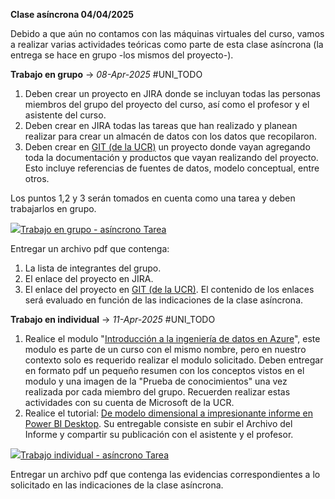 **Clase asíncrona 04/04/2025**  

Debido a que aún no contamos con las máquinas virtuales del curso, vamos a realizar varias actividades teóricas como parte de esta clase asíncrona (la entrega se hace en grupo -los mismos del proyecto-).  

**Trabajo en grupo** -> _08-Apr-2025_ #UNI_TODO
1. Deben crear un proyecto en JIRA donde se incluyan todas las personas miembros del grupo del proyecto del curso, así como el profesor y el asistente del curso.
2. Deben crear en JIRA todas las tareas que han realizado y planean realizar para crear un almacén de datos con los datos que recopilaron.
3. Deben crear en [GIT (de la UCR)](https://git.ucr.ac.cr/users/sign_in) un proyecto donde vayan agregando toda la documentación y productos que vayan realizando del proyecto. Esto incluye referencias de fuentes de datos, modelo conceptual, entre otros.  

Los puntos 1,2 y 3 serán tomados en cuenta como una tarea y deben trabajarlos en grupo.

[![](https://mv1.mediacionvirtual.ucr.ac.cr/theme/image.php/essential/assign/1743750001/icon)Trabajo en grupo - asíncrono Tarea](https://mv1.mediacionvirtual.ucr.ac.cr/mod/assign/view.php?id=2644567)

Entregar un archivo pdf que contenga:
1. La lista de integrantes del grupo.
2. El enlace del proyecto en JIRA.
3. El enlace del proyecto en [GIT (de la UCR)](https://git.ucr.ac.cr/users/sign_in).
El contenido de los enlaces será evaluado en función de las indicaciones de la clase asíncrona.

**Trabajo en individual** -> _11-Apr-2025_ #UNI_TODO
1. Realice el modulo "[Introducción a la ingeniería de datos en Azure](https://learn.microsoft.com/es-es/training/modules/introduction-to-data-engineering-azure/)", este modulo es parte de un curso con el mismo nombre, pero en nuestro contexto solo es requerido realizar el modulo solicitado. Deben entregar en formato pdf un pequeño resumen con los conceptos vistos en el modulo y una imagen de la "Prueba de conocimientos" una vez realizada por cada miembro del grupo. Recuerden realizar estas actividades con su cuenta de Microsoft de la UCR.  
2. Realice el tutorial: [De modelo dimensional a impresionante informe en Power BI Desktop](https://learn.microsoft.com/es-mx/power-bi/create-reports/desktop-dimensional-model-report). Su entregable consiste en subir el Archivo del Informe y compartir su publicación con el asistente y el profesor.

 [![](https://mv1.mediacionvirtual.ucr.ac.cr/theme/image.php/essential/assign/1743750001/icon)Trabajo individual - asíncrono Tarea](https://mv1.mediacionvirtual.ucr.ac.cr/mod/assign/view.php?id=2644572)

Entregar un archivo pdf que contenga las evidencias correspondientes a lo solicitado en las indicaciones de la clase asíncrona.
